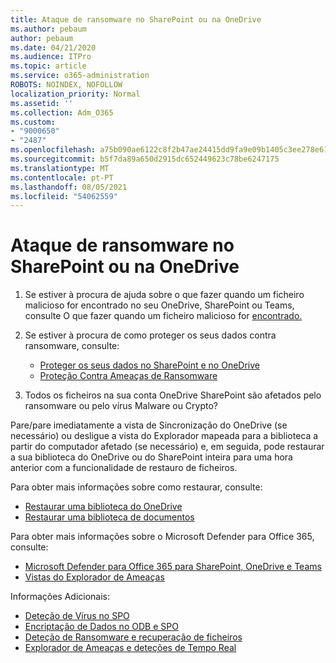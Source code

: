 ```yaml
---
title: Ataque de ransomware no SharePoint ou na OneDrive
ms.author: pebaum
author: pebaum
ms.date: 04/21/2020
ms.audience: ITPro
ms.topic: article
ms.service: o365-administration
ROBOTS: NOINDEX, NOFOLLOW
localization_priority: Normal
ms.assetid: ''
ms.collection: Adm_O365
ms.custom:
- "9000650"
- "2487"
ms.openlocfilehash: a75b090ae6122c8f2b47ae24415dd9fa9e09b1405c3ee278e619381382a322d2
ms.sourcegitcommit: b5f7da89a650d2915dc652449623c78be6247175
ms.translationtype: MT
ms.contentlocale: pt-PT
ms.lasthandoff: 08/05/2021
ms.locfileid: "54062559"
---
```

# <a name="ransomware-attack-in-sharepoint-or-onedrive"></a>Ataque de ransomware no SharePoint ou na OneDrive

1.  Se estiver à procura de ajuda sobre o que fazer quando um ficheiro malicioso for encontrado no seu OneDrive, SharePoint ou Teams, consulte O que fazer quando um ficheiro malicioso for [encontrado.](https://support.office.com/en-ie/article/what-to-do-when-a-malicious-file-is-found-in-sharepoint-online-onedrive-or-microsoft-teams-01e902ad-a903-4e0f-b093-1e1ac0c37ad2)
2. Se estiver à procura de como proteger os seus dados contra ransomware, consulte:
    - [Proteger os seus dados no SharePoint e no OneDrive](/sharepoint/safeguarding-your-data) 
    - [Proteção Contra Ameaças de Ransomware](/windows/security/threat-protection/intelligence/ransomware-malware)    

3.  Todos os ficheiros na sua conta OneDrive SharePoint são afetados pelo ransomware ou pelo vírus Malware ou Crypto? 

Pare/pare imediatamente a vista de Sincronização do OneDrive (se necessário) ou desligue a vista do Explorador mapeada para a biblioteca a partir do computador afetado (se necessário) e, em seguida, pode restaurar a sua biblioteca do OneDrive ou do SharePoint inteira para uma hora anterior com a funcionalidade de restauro de ficheiros. 

Para obter mais informações sobre como restaurar, consulte:

- [Restaurar uma biblioteca do OneDrive](https://support.office.com/article/restore-your-onedrive-fa231298-759d-41cf-bcd0-25ac53eb8a150)
- [Restaurar uma biblioteca de documentos](https://support.office.com/article/restore-a-document-library-317791c3-8bd0-4dfd-8254-3ca90883d39a)

Para obter mais informações sobre o Microsoft Defender para Office 365, consulte:
- [Microsoft Defender para Office 365 para SharePoint, OneDrive e Teams](/microsoft-365/security/office-365-security/atp-for-spo-odb-and-teams)
- [Vistas do Explorador de Ameaças](/microsoft-365/security/office-365-security/threat-explorer-views)

Informações Adicionais:

- [Deteção de Vírus no SPO](/microsoft-365/security/office-365-security/virus-detection-in-spo)</br>
- [Encriptação de Dados no ODB e SPO](/microsoft-365/compliance/data-encryption-in-odb-and-spo)</br>
- [Deteção de Ransomware e recuperação de ficheiros](https://support.office.com/article/Ransomware-detection-and-recovering-your-files-0d90ec50-6bfd-40f4-acc7-b8c12c73637f)</br>
- [Explorador de Ameaças e deteções de Tempo Real](/microsoft-365/security/office-365-security/threat-explorer-views)